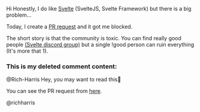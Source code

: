 <script>
	import OtherContent from './OtherContent.svelte'
	import TheGithubComment from './TheGithubComment.md'
</script>

Hi
Honestly, I do like [Svelte](https://svelte.dev) (SvelteJS, Svelte Framework) but there is a big problem...

Today, I create a [PR request](https://github.com/sveltejs/svelte/pull/6851) and it got me blocked.

The short story is that the community is toxic. You can find really good people [(Svelte discord group)](https://svelte.dev/chat) but a single !good person can ruin everything (It's more that 1).

### This is my deleted comment content:

@Rich-Harris Hey, you may want to read this🙂

<OtherContent>
	<TheGithubComment />
</OtherContent>

You can see the PR request from [here](https://github.com/sveltejs/svelte/pull/6851).

@richharris
